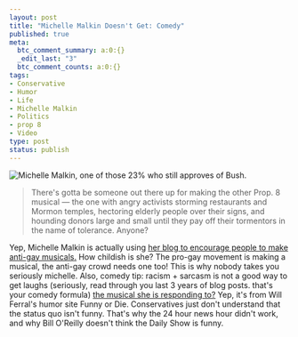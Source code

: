 ```yaml
--- 
layout: post
title: "Michelle Malkin Doesn't Get: Comedy"
published: true
meta: 
  btc_comment_summary: a:0:{}
  _edit_last: "3"
  btc_comment_counts: a:0:{}
tags: 
- Conservative
- Humor
- Life
- Michelle Malkin
- Politics
- prop 8
- Video
type: post
status: publish
---
```

![Michelle Malkin, one of those 23% who still approves of Bush.](http://home.comcast.net/~fenrisulven/Michelle-Malkin.jpg)

> There's gotta be someone out there up for making the other Prop. 8 musical — the one with angry activists storming restaurants and Mormon temples, hectoring elderly people over their signs, and hounding donors large and small until they pay off their tormentors in the name of tolerance. Anyone?

Yep, Michelle Malkin is actually using [her blog to ](http://michellemalkin.com/2008/12/03/who-will-make-the-other-prop-8-musical/)[encourage people to make anti-gay musicals](http://michellemalkin.com/2008/12/03/who-will-make-the-other-prop-8-musical/)[.](http://michellemalkin.com/2008/12/03/who-will-make-the-other-prop-8-musical/) How childish is she? The pro-gay movement is making a musical, the anti-gay crowd needs one too! This is why nobody takes you seriously michelle. Also, comedy tip: racism + sarcasm is not a good way to get laughs (seriously, read through you last 3 years of blog posts. that's your comedy formula) [the musical she is responding to?](http://www.funnyordie.com/videos/c0cf508ff8/prop-8-the-musical-starring-jack-black-john-c-reilly-and-many-more-from-fod-team-jack-black-craig-robinson-john-c-reilly-and-rashida-jones) Yep, it's from Will Ferral's humor site Funny or Die. Conservatives just don't understand that the status quo isn't funny. That's why the 24 hour news hour didn't work, and why Bill O'Reilly doesn't think the Daily Show is funny. 
